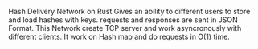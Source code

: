 Hash Delivery Network on Rust
Gives an ability to different users to store and load hashes with keys. requests and responses are sent in JSON Format.
This Network create TCP server and work asyncronously with different clients.
It work on Hash map and do requests in O(1) time. 
